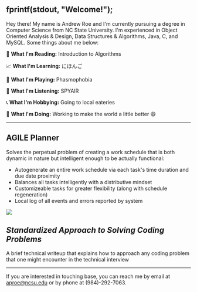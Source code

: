 ## fprintf(stdout, "Welcome!");

Hey there! My name is Andrew Roe and I'm currently pursuing a degree in Computer Science from NC State University. I'm experienced in Object Oriented Analysis & Design, Data Structures & Algorithms, Java, C, and MySQL. Some things about me below:

:blue_book: **What I'm Reading:** Introduction to Algorithms

:chart_with_upwards_trend: **What I'm Learning:** にほんご

:jack_o_lantern: **What I'm Playing:** Phasmophobia

:musical_keyboard: **What I'm Listening:** SPYAIR

:telephone_receiver: **What I'm Hobbying:** Going to local eateries

:running: **What I'm Doing:** Working to make the world a little better :smile:

***

## AGILE Planner

Solves the perpetual problem of creating a work schedule that is both dynamic in nature but intelligent enough to be actually functional:
* Autogenerate an entire work schedule via each task's time duration and due date proximity
* Balances all tasks intelligently with a distributive mindset
* Customizeable tasks for greater flexibility (along with schedule regeneration)
* Local log of all events and errors reported by system

![](https://media.giphy.com/media/sfsDnjEwcFu7l5nq95/giphy.gif)

## *Standardized Approach to Solving Coding Problems*

A brief technical writeup that explains how to approach any coding problem that one might encounter in the technical interview

***
If you are interested in touching base, you can reach me by email at aproe@ncsu.edu or by phone at (984)-292-7063.
